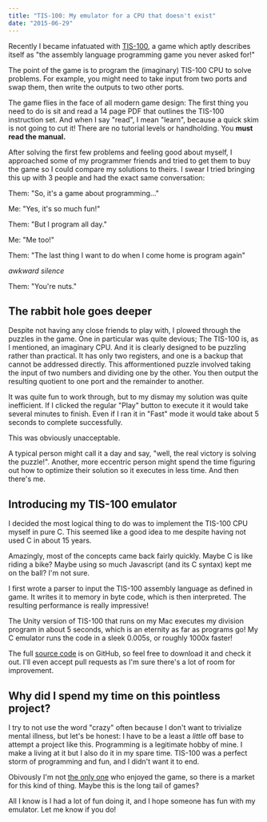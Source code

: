 ```yaml
---
title: "TIS-100: My emulator for a CPU that doesn't exist"
date: "2015-06-29"
---
```


Recently I became infatuated with [TIS-100](http://www.zachtronics.com/tis-100/), a game which aptly
describes itself as "the assembly language programming game you never asked for!"

The point of the game is to program the (imaginary) TIS-100 CPU to solve problems. For example,
you might need to take input from two ports and swap them, then write the outputs to two other
ports.

The game flies in the face of all modern game design: The first thing you need to do is sit and
read a 14 page PDF that outlines the TIS-100 instruction set. And when I say "read", I mean "learn",
because a quick skim is not going to cut it! There are no tutorial levels or handholding.
You **must read the manual.**

After solving the first few problems and feeling good about myself, I approached some of my
programmer friends and tried to get them to buy the game so I could compare my solutions
to theirs.  I swear I tried bringing this up with 3 people and had the exact same conversation:

Them: "So, it's a game about programming..."

Me: "Yes, it's so much fun!"

Them: "But I program all day."

Me: "Me too!"

Them: "The last thing I want to do when I come home is program again"

*awkward silence*

Them: "You're nuts."


## The rabbit hole goes deeper

Despite not having any close friends to play with, I plowed through the puzzles in the game. One in
particular was quite devious; The TIS-100 is, as I mentioned, an imaginary CPU. And it is clearly
designed to be puzzling rather than practical. It has only two registers, and one is a backup that
cannot be addressed directly. This afformentioned puzzle involved taking the input of two numbers
and dividing one by the other. You then output the resulting quotient to one port and the
remainder to another.

It was quite fun to work through, but to my dismay my solution was quite inefficient. If I
clicked the regular "Play" button to execute it it would take several minutes to finish.
Even if I ran it in "Fast" mode it would take about 5 seconds to complete successfully.

This was obviously unacceptable.

A typical person might call it a day and say, "well, the real
victory is solving the puzzle!". Another, more eccentric person might spend the time
figuring out how to optimize their solution so it executes in less time. And then there's me.

## Introducing my TIS-100 emulator

I decided the most logical thing to do was to implement the TIS-100 CPU myself in pure C.
This seemed like a good idea to me despite having not used C in about 15 years.

Amazingly, most of the concepts came back fairly quickly. Maybe C is like riding a bike?
Maybe using so much Javascript (and its C syntax) kept me on the ball? I'm not sure.

I first wrote a parser to input the TIS-100 assembly language as defined in game. It writes
it to memory in byte code, which is then interpreted. The resulting performance is really
impressive!

The Unity version of TIS-100 that runs on my Mac executes my division program in about
5 seconds, which is an eternity as far as programs go! My C emulator runs the code in a
sleek 0.005s, or roughly 1000x faster!

The full [source code](https://github.com/eviltrout/tis-100) is on GitHub, so feel free to
download it and check it out. I'll even accept pull requests as I'm sure there's a lot of
room for improvement.


## Why did I spend my time on this pointless project?

I try to not use the word "crazy" often because I don't want to trivialize mental illness,
but let's be honest: I have to be a least a *little* off base to attempt a project like this.
Programming is a legitimate hobby of mine. I make a living at it but I also do it in my
spare time. TIS-100 was a perfect storm of programming and fun, and I didn't
want it to end.

Obivously I'm not [the only one](http://gamasutra.com/view/news/244969/Things_we_create_tell_people_who_we_are_Designing_Zachtronics_TIS100.php)
who enjoyed the game, so there is a market for this kind of thing. Maybe this is
the long tail of games?

All I know is I had a lot of fun doing it, and I hope someone has fun with my
emulator. Let me know if you do!

